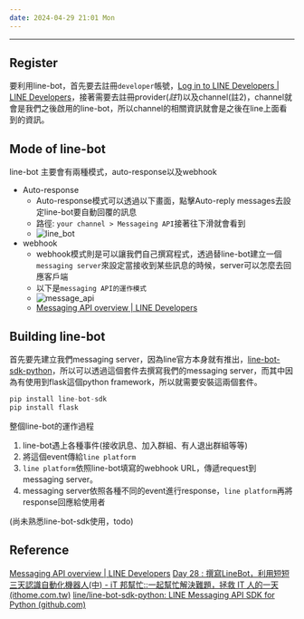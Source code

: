 ```yaml
---
date: 2024-04-29 21:01 Mon
---
```

---

## Register

要利用line-bot，首先要去註冊`developer`帳號，[Log in to LINE Developers | LINE Developers](https://developers.line.biz/en/docs/line-developers-console/login-account/)，接著需要去註冊provider(*註1*)以及channel(註2)，channel就會是我們之後啟用的line-bot，所以channel的相關資訊就會是之後在line上面看到的資訊。

## Mode of line-bot

line-bot 主要會有兩種模式，auto-response以及webhook

+ Auto-response
	+ Auto-response模式可以透過以下畫面，點擊Auto-reply messages去設定line-bot要自動回覆的訊息
	+ 路徑: `your channel > Messageing API`接著往下滑就會看到
	+ ![line_bot](../image/line_bot_auto_response.png)
+ webhook
	+ webhook模式則是可以讓我們自己撰寫程式，透過替line-bot建立一個`messaging server`來設定當接收到某些訊息的時候，server可以怎麼去回應客戶端
	+ 以下是`messaging API的運作模式`
	+ ![message_api](../image/messaging-api-architecture.png)
	+ [Messaging API overview | LINE Developers](https://developers.line.biz/en/docs/messaging-api/overview/#how-messaging-api-works)

## Building line-bot

首先要先建立我們messaging server，因為line官方本身就有推出，[line-bot-sdk-python](https://github.com/line/line-bot-sdk-python)，所以可以透過這個套件去撰寫我們的messaging server，而其中因為有使用到flask這個python framework，所以就需要安裝這兩個套件。
```python
pip install line-bot-sdk
pip install flask
```

整個line-bot的運作過程
1. line-bot遇上各種事件(接收訊息、加入群組、有人退出群組等等)
2. 將這個event傳給`line platform`
3. `line platform`依照line-bot填寫的webhook URL，傳遞request到messaging server。
4. messaging server依照各種不同的event進行response，`line platform`再將response回應給使用者

(尚未熟悉line-bot-sdk使用，todo)
## Reference

[Messaging API overview | LINE Developers](https://developers.line.biz/en/docs/messaging-api/overview/#how-messaging-api-works)
[Day 28 : 撰寫LineBot，利用短短三天認識自動化機器人(中) - iT 邦幫忙::一起幫忙解決難題，拯救 IT 人的一天 (ithome.com.tw)](https://ithelp.ithome.com.tw/articles/10280447)
[line/line-bot-sdk-python: LINE Messaging API SDK for Python (github.com)](https://github.com/line/line-bot-sdk-python)
